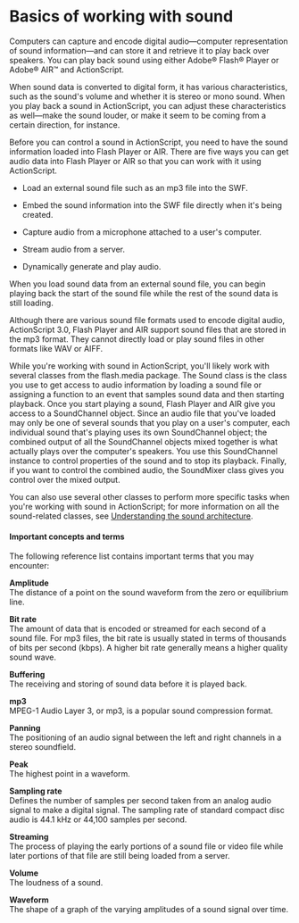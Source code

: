 # Basics of working with sound

Computers can capture and encode digital audio—computer representation of sound
information—and can store it and retrieve it to play back over speakers. You can
play back sound using either Adobe® Flash® Player or Adobe® AIR™ and
ActionScript.

When sound data is converted to digital form, it has various characteristics,
such as the sound's volume and whether it is stereo or mono sound. When you play
back a sound in ActionScript, you can adjust these characteristics as well—make
the sound louder, or make it seem to be coming from a certain direction, for
instance.

Before you can control a sound in ActionScript, you need to have the sound
information loaded into Flash Player or AIR. There are five ways you can get
audio data into Flash Player or AIR so that you can work with it using
ActionScript.

- Load an external sound file such as an mp3 file into the SWF.

- Embed the sound information into the SWF file directly when it's being
  created.

- Capture audio from a microphone attached to a user's computer.

- Stream audio from a server.

- Dynamically generate and play audio.

When you load sound data from an external sound file, you can begin playing back
the start of the sound file while the rest of the sound data is still loading.

Although there are various sound file formats used to encode digital audio,
ActionScript 3.0, Flash Player and AIR support sound files that are stored in
the mp3 format. They cannot directly load or play sound files in other formats
like WAV or AIFF.

While you're working with sound in ActionScript, you'll likely work with several
classes from the flash.media package. The Sound class is the class you use to
get access to audio information by loading a sound file or assigning a function
to an event that samples sound data and then starting playback. Once you start
playing a sound, Flash Player and AIR give you access to a SoundChannel object.
Since an audio file that you've loaded may only be one of several sounds that
you play on a user's computer, each individual sound that's playing uses its own
SoundChannel object; the combined output of all the SoundChannel objects mixed
together is what actually plays over the computer's speakers. You use this
SoundChannel instance to control properties of the sound and to stop its
playback. Finally, if you want to control the combined audio, the SoundMixer
class gives you control over the mixed output.

You can also use several other classes to perform more specific tasks when
you're working with sound in ActionScript; for more information on all the
sound-related classes, see
[Understanding the sound architecture](./understanding-the-sound-architecture.md).

#### Important concepts and terms

The following reference list contains important terms that you may encounter:

**Amplitude**  
The distance of a point on the sound waveform from the zero or equilibrium line.

**Bit rate**  
The amount of data that is encoded or streamed for each second of a sound file.
For mp3 files, the bit rate is usually stated in terms of thousands of bits per
second (kbps). A higher bit rate generally means a higher quality sound wave.

**Buffering**  
The receiving and storing of sound data before it is played back.

**mp3**  
MPEG-1 Audio Layer 3, or mp3, is a popular sound compression format.

**Panning**  
The positioning of an audio signal between the left and right channels in a
stereo soundfield.

**Peak**  
The highest point in a waveform.

**Sampling rate**  
Defines the number of samples per second taken from an analog audio signal to
make a digital signal. The sampling rate of standard compact disc audio is 44.1
kHz or 44,100 samples per second.

**Streaming**  
The process of playing the early portions of a sound file or video file while
later portions of that file are still being loaded from a server.

**Volume**  
The loudness of a sound.

**Waveform**  
The shape of a graph of the varying amplitudes of a sound signal over time.
